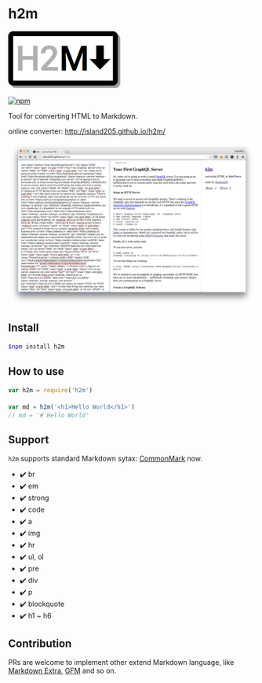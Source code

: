 # h2m

![logo](./design/logo@0.5.png)

[![npm](https://img.shields.io/npm/v/h2m.svg)](https://www.npmjs.com/package/h2m)

Tool for converting HTML to Markdown.

online converter: http://island205.github.io/h2m/

![online converter](./images/online-converter.png)

## Install

```bash
$npm install h2m
```
## How to use

```javascript
var h2m = require('h2m')

var md = h2m('<h1>Hello World</h1>')
// md = '# Hello World'
```

## Support

`h2m` supports standard Markdown sytax: [CommonMark](http://commonmark.org/help/) now.

- :heavy_check_mark: br
- :heavy_check_mark: em
- :heavy_check_mark: strong
- :heavy_check_mark: code
- :heavy_check_mark: a
- :heavy_check_mark: img
- :heavy_check_mark: hr
- :heavy_check_mark: ul, ol
- :heavy_check_mark: pre
- :heavy_check_mark: div
- :heavy_check_mark: p
- :heavy_check_mark: blockquote
- :heavy_check_mark: h1 ~ h6

## Contribution

PRs are welcome to implement other extend Markdown language, like [Markdown Extra](https://en.wikipedia.org/wiki/Markdown_Extra), [GFM](https://help.github.com/articles/github-flavored-markdown/) and so on.
